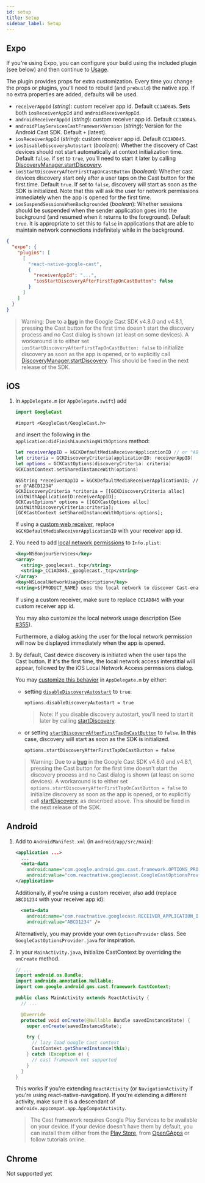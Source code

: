 ```yaml
---
id: setup
title: Setup
sidebar_label: Setup
---
```


## Expo

If you're using Expo, you can configure your build using the included plugin (see below) and then continue to [Usage](usage).

The plugin provides props for extra customization. Every time you change the props or plugins, you'll need to rebuild (and `prebuild`) the native app. If no extra properties are added, defaults will be used.

- `receiverAppId` (_string_): custom receiver app id. Default `CC1AD845`. Sets both `iosReceiverAppId` and `androidReceiverAppId`.
- `androidReceiverAppId` (_string_): custom receiver app id. Default `CC1AD845`.
- `androidPlayServicesCastFrameworkVersion` (_string_): Version for the Android Cast SDK. Default `+` (latest).
- `iosReceiverAppId` (_string_): custom receiver app id. Default `CC1AD845`.
- `iosDisableDiscoveryAutostart` (_boolean_): Whether the discovery of Cast devices should not start automatically at context initialization time. Default `false`. if set to `true`, you'll need to start it later by calling [DiscoveryManager.startDiscovery](../api/classes/discoverymanager#startdiscovery).
- `iosStartDiscoveryAfterFirstTapOnCastButton` (_boolean_): Whether cast devices discovery start only after a user taps on the Cast button for the first time. Default `true`. If set to `false`, discovery will start as soon as the SDK is initialized. Note that this will ask the user for network permissions immediately when the app is opened for the first time.
- `iosSuspendSessionsWhenBackgrounded` (_boolean_): Whether sessions should be suspended when the sender application goes into the background (and resumed when it returns to the foreground). Default `true`. It is appropriate to set this to `false` in applications that are able to maintain network connections indefinitely while in the background.

```json
{
  "expo": {
    "plugins": [
      [
        "react-native-google-cast",
        {
          "receiverAppId": "...",
          "iosStartDiscoveryAfterFirstTapOnCastButton": false
        }
      ]
    ]
  }
}
```

> Warning: Due to a [bug](https://issuetracker.google.com/issues/298066142?pli=1) in the Google Cast SDK v4.8.0 and v4.8.1, pressing the Cast button for the first time doesn't start the discovery process and no Cast dialog is shown (at least on some devices). A workaround is to either set `iosStartDiscoveryAfterFirstTapOnCastButton: false` to initialize discovery as soon as the app is opened, or to explicitly call [DiscoveryManager.startDiscovery](../api/classes/discoverymanager#startdiscovery). This should be fixed in the next release of the SDK.

## iOS

1. In `AppDelegate.m` (or `AppDelegate.swift`) add

   <!--DOCUSAURUS_CODE_TABS-->
   <!--Swift-->

   ```swift
   import GoogleCast
   ```

   <!--Objective-C-->

   ```obj-c
   #import <GoogleCast/GoogleCast.h>
   ```

   <!--END_DOCUSAURUS_CODE_TABS-->

   and insert the following in the `application:didFinishLaunchingWithOptions` method:

   <!--DOCUSAURUS_CODE_TABS-->
   <!--Swift-->

   ```swift
   let receiverAppID = kGCKDefaultMediaReceiverApplicationID // or "ABCD1234"
   let criteria = GCKDiscoveryCriteria(applicationID: receiverAppID)
   let options = GCKCastOptions(discoveryCriteria: criteria)
   GCKCastContext.setSharedInstanceWith(options)
   ```

   <!--Objective-C-->

   ```obj-c
   NSString *receiverAppID = kGCKDefaultMediaReceiverApplicationID; // or @"ABCD1234"
   GCKDiscoveryCriteria *criteria = [[GCKDiscoveryCriteria alloc] initWithApplicationID:receiverAppID];
   GCKCastOptions* options = [[GCKCastOptions alloc] initWithDiscoveryCriteria:criteria];
   [GCKCastContext setSharedInstanceWithOptions:options];
   ```

   <!--END_DOCUSAURUS_CODE_TABS-->

   If using a [custom web receiver](https://developers.google.com/cast/docs/web_receiver), replace `kGCKDefaultMediaReceiverApplicationID` with your receiver app id.

2. You need to add [local network permissions](https://developers.google.com/cast/docs/ios_sender/permissions_and_discovery) to `Info.plist`:

   ```xml
   <key>NSBonjourServices</key>
   <array>
     <string>_googlecast._tcp</string>
     <string>_CC1AD845._googlecast._tcp</string>
   </array>
   <key>NSLocalNetworkUsageDescription</key>
   <string>${PRODUCT_NAME} uses the local network to discover Cast-enabled devices on your WiFi network.</string>
   ```

   If using a custom receiver, make sure to replace `CC1AD845` with your custom receiver app id.

   You may also customize the local network usage description (See [#355](https://github.com/react-native-google-cast/react-native-google-cast/issues/355#issuecomment-906520304)).

   Furthermore, a dialog asking the user for the local network permission will now be displayed immediately when the app is opened.

3. By default, Cast device discovery is initiated when the user taps the Cast button. If it's the first time, the local network access interstitial will appear, followed by the iOS Local Network Access permissions dialog.

   You may [customize this behavior](https://developers.google.com/cast/docs/ios_sender/ios_permissions_changes#customizations) in `AppDelegate.m` by either:

   - setting [`disableDiscoveryAutostart`](https://developers.google.com/cast/docs/reference/ios/interface_g_c_k_cast_options#a6cfeb6f96487fd0e1fc68c31928d3e3d) to `true`:

     ```obj-c
     options.disableDiscoveryAutostart = true
     ```

     > Note: If you disable discovery autostart, you'll need to start it later by calling [startDiscovery](../api/classes/discoverymanager#startdiscovery).

   - or setting [`startDiscoveryAfterFirstTapOnCastButton`](https://developers.google.com/cast/docs/reference/ios/interface_g_c_k_cast_options#a1e701e7d1852d1e09ec2aee936b46413) to `false`. In this case, discovery will start as soon as the SDK is initialized.

     ```obj-c
     options.startDiscoveryAfterFirstTapOnCastButton = false
     ```

   > Warning: Due to a [bug](https://issuetracker.google.com/issues/298066142?pli=1) in the Google Cast SDK v4.8.0 and v4.8.1, pressing the Cast button for the first time doesn't start the discovery process and no Cast dialog is shown (at least on some devices). A workaround is to either set `options.startDiscoveryAfterFirstTapOnCastButton = false` to initialize discovery as soon as the app is opened, or to explicitly call [startDiscovery](../api/classes/discoverymanager#startdiscovery), as described above. This should be fixed in the next release of the SDK.

## Android

1. Add to `AndroidManifest.xml` (in `android/app/src/main`):

   ```xml
   <application ...>
     ...
     <meta-data
       android:name="com.google.android.gms.cast.framework.OPTIONS_PROVIDER_CLASS_NAME"
       android:value="com.reactnative.googlecast.GoogleCastOptionsProvider" />
   </application>
   ```

   Additionally, if you're using a custom receiver, also add (replace `ABCD1234` with your receiver app id):

   ```xml
     <meta-data
       android:name="com.reactnative.googlecast.RECEIVER_APPLICATION_ID"
       android:value="ABCD1234" />
   ```

   Alternatively, you may provide your own `OptionsProvider` class. See `GoogleCastOptionsProvider.java` for inspiration.

2. In your `MainActivity.java`, initialize CastContext by overriding the `onCreate` method.

   ```java
   // ...
   import android.os.Bundle;
   import androidx.annotation.Nullable;
   import com.google.android.gms.cast.framework.CastContext;

   public class MainActivity extends ReactActivity {
     // ...

     @Override
     protected void onCreate(@Nullable Bundle savedInstanceState) {
       super.onCreate(savedInstanceState);

       try {
         // lazy load Google Cast context
         CastContext.getSharedInstance(this);
       } catch (Exception e) {
         // cast framework not supported
       }
     }
   }
   ```

   This works if you're extending `ReactActivity` (or `NavigationActivity` if you're using react-native-navigation). If you're extending a different activity, make sure it is a descendant of `androidx.appcompat.app.AppCompatActivity`.

   > The Cast framework requires Google Play Services to be available on your device. If your device doesn't have them by default, you can install them either from the [Play Store](<(https://play.google.com/store/apps/details?id=com.google.android.gms&hl=en_US&gl=US)>), from [OpenGApps](http://opengapps.org/) or follow tutorials online.

## Chrome

Not supported yet
